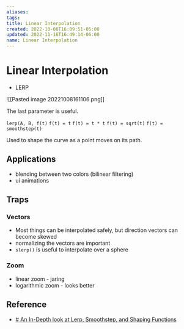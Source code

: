 ```yaml
---
aliases: 
tags: 
title: Linear Interpolation
created: 2022-10-08T16:09:51-05:00
updated: 2022-11-16T16:49:14-06:00
name: Linear Interpolation
---
```


# Linear Interpolation
- LERP

![[Pasted image 20221008161106.png]]

The last parameter is useful.

`lerp(A, B, f(t)`
`f(t) = t`
`f(t) = t * t`
`f(t) = sqrt(t)`
`f(t) = smoothstep(t)`

Used to shape the curve as a point moves on its path.

## Applications
 - blending between two colors (bilinear filtering)
 - ui animations

## Traps

### Vectors
- Most things can be interpolated safely, but direction vectors can become skewed
- normalizing the vectors are important
- `slerp()` is useful to interpolate over a sphere

### Zoom
- linear zoom - jaring
- logarithmic zoom - looks better

## Reference
- [# An In-Depth look at Lerp, Smoothstep, and Shaping Functions](https://www.youtube.com/watch?v=YJB1QnEmlTs)